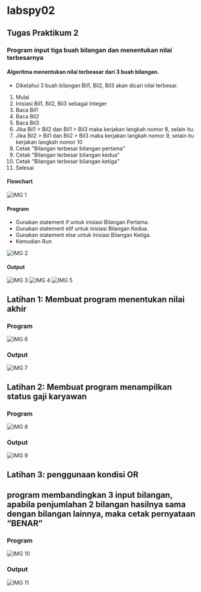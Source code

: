# labspy02
## Tugas Praktikum 2
### Program input tiga buah bilangan dan menentukan nilai terbesarnya
#### Algoritma menentukan nilai terbeasar dari 3 buah bilangan.
- Diketahui 3 buah bilangan Bil1, Bil2, Bil3 akan dicari nilai terbesar.

1. Mulai
2. Inisiasi Bil1, Bil2, Bil3 sebagai Integer
3. Baca Bil1
4. Baca Bil2
5. Baca Bil3
6. Jika Bil1 > Bil2 dan Bil1 > Bil3 maka kerjakan langkah nomor 8, selain itu.
7. Jika Bil2 > Bil1 dan Bil2 > Bil3 maka kerjakan langkah nomor 9, selain itu kerjakan langkah nomor 10
8. Cetak "Bilangan terbesar bilangan pertama"
9. Cetak "Bilangan terbesar bilangan kedua"
10. Cetak "Bilangan terbesar bilangan ketiga"
11. Selesai
#### Flowchart
![IMG 1](screenshoot/flowchartT2.png)
#### Program
- Gunakan statement if untuk inisiasi Bilangan Pertama.
- Gunakan statement elif untuk inisiasi Bilangan Kedua.
- Gunakan statement else untuk inisiasi Bilangan Ketiga.
- Kemudian Run

![IMG 2](screenshoot/TugasP2.png)
#### Output
![IMG 3](screenshoot/TugasP2.1.png)
![IMG 4](screenshoot/TugasP2.2.png)
![IMG 5](screenshoot/TugasP2.3.png)

## Latihan 1: Membuat program menentukan nilai akhir
### Program
![IMG 6](screenshoot/Latihan1.1.png)
### Output
![IMG 7](screenshoot/Latihan1.2.png)

## Latihan 2: Membuat program menampilkan status gaji karyawan
### Program
![IMG 8](screenshoot/Latihan2.1.png)
### Output
![IMG 9](screenshoot/Latihan2.2.png)

## Latihan 3: penggunaan kondisi OR
## program membandingkan 3 input bilangan, apabila penjumlahan 2 bilangan hasilnya sama dengan bilangan lainnya, maka cetak pernyataan “BENAR”
### Program
![IMG 10](screenshoot/Latihan3.1.png)
### Output
![IMG 11](screenshoot/Latihan3.2.png)

